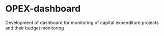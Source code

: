 # OPEX-dashboard
 Development of dashboard for monitoring of capital expenditure projects and their  budget monitoring
